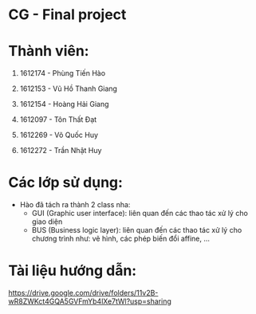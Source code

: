 # CG - Final project

# Thành viên:
  1. 1612174 - Phùng Tiến Hào
  
  2. 1612153 - Vũ Hồ Thanh Giang
  
  3. 1612154 - Hoàng Hải Giang
  
  4. 1612097 - Tôn Thất Đạt 
  
  5. 1612269 - Võ Quốc Huy
  
  6. 1612272 - Trần Nhật Huy
   
# Các lớp sử dụng:
- Hào đã tách ra thành 2 class nha:
  - GUI (Graphic user interface): liên quan đến các thao tác xử lý cho giao diện
  - BUS (Business logic layer): liên quan đến các thao tác xử lý cho chương trình như: vẽ hình, các phép biến đổi affine, ...
 
# Tài liệu hướng dẫn:
 https://drive.google.com/drive/folders/11v2B-wR8ZWKct4GQA5GVFmYb4lXe7tWl?usp=sharing
